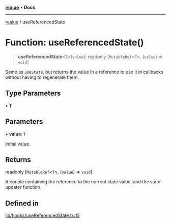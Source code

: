 [**realue**](../README.md) • **Docs**

***

[realue](../README.md) / useReferencedState

# Function: useReferencedState()

> **useReferencedState**\<`T`\>(`value`): readonly [`MutableRef`\<`T`\>, (`value`) => `void`]

Same as `useState`, but returns the value in a reference to use it in callbacks without having to regenerate them.

## Type Parameters

• **T**

## Parameters

• **value**: `T`

Initial value.

## Returns

readonly [`MutableRef`\<`T`\>, (`value`) => `void`]

A couple containing the reference to the current state value, and the state updater function.

## Defined in

[lib/hooks/useReferencedState.ts:15](https://github.com/nevoland/realue/blob/3ee19205f96a631a4bd1adc96c572cca62bfa0d1/lib/hooks/useReferencedState.ts#L15)
